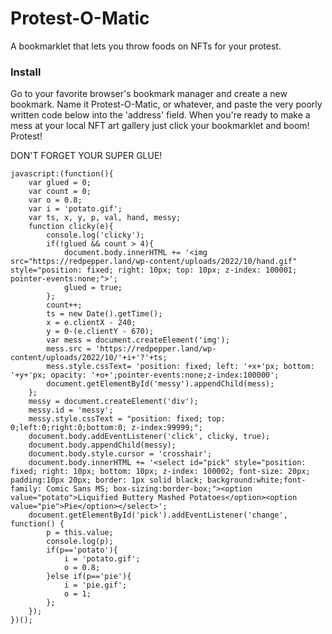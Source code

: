 # Protest-O-Matic
A bookmarklet that lets you throw foods on NFTs for your protest.

### Install
Go to your favorite browser's bookmark manager and create a new bookmark. Name it Protest-O-Matic, or whatever, and paste the very poorly written code below into the 'address' field. When you're ready to make a mess at your local NFT art gallery just click your bookmarklet and boom! Protest! 

DON'T FORGET YOUR SUPER GLUE!

```
javascript:(function(){
    var glued = 0;
    var count = 0;
    var o = 0.8;
    var i = 'potato.gif';
    var ts, x, y, p, val, hand, messy;
    function clicky(e){
        console.log('clicky');
        if(!glued && count > 4){
            document.body.innerHTML += '<img src="https://redpepper.land/wp-content/uploads/2022/10/hand.gif" style="position: fixed; right: 10px; top: 10px; z-index: 100001; pointer-events:none;">';
            glued = true;
        };
        count++;
        ts = new Date().getTime();
        x = e.clientX - 240;
        y = 0-(e.clientY - 670);
        var mess = document.createElement('img');
        mess.src = 'https://redpepper.land/wp-content/uploads/2022/10/'+i+'?'+ts;
        mess.style.cssText= 'position: fixed; left: '+x+'px; bottom: '+y+'px; opacity: '+o+';pointer-events:none;z-index:100000';
        document.getElementById('messy').appendChild(mess);
    };
    messy = document.createElement('div');
    messy.id = 'messy';
    messy.style.cssText = "position: fixed; top: 0;left:0;right:0;bottom:0; z-index:99999;";
    document.body.addEventListener('click', clicky, true);
    document.body.appendChild(messy);
    document.body.style.cursor = 'crosshair';
    document.body.innerHTML += '<select id="pick" style="position: fixed; right: 10px; bottom: 10px; z-index: 100002; font-size: 20px; padding:10px 20px; border: 1px solid black; background:white;font-family: Comic Sans MS; box-sizing:border-box;"><option value="potato">Liquified Buttery Mashed Potatoes</option><option value="pie">Pie</option></select>';
    document.getElementById('pick').addEventListener('change', function() {
        p = this.value;
        console.log(p);
        if(p=='potato'){
            i = 'potato.gif';
            o = 0.8;
        }else if(p=='pie'){
            i = 'pie.gif';
            o = 1;
        };
    });
})();
```
